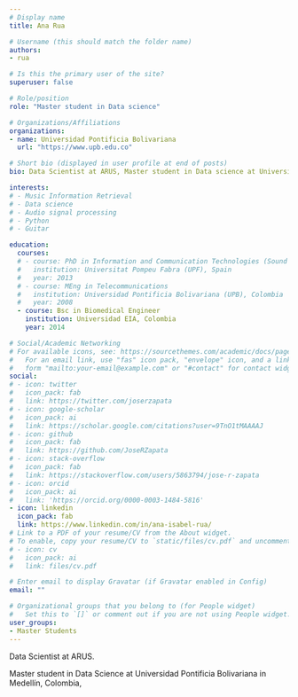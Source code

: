 ```yaml
---
# Display name
title: Ana Rua

# Username (this should match the folder name)
authors:
- rua

# Is this the primary user of the site?
superuser: false

# Role/position
role: "Master student in Data science"

# Organizations/Affiliations
organizations:
- name: Universidad Pontificia Bolivariana
  url: "https://www.upb.edu.co"

# Short bio (displayed in user profile at end of posts)
bio: Data Scientist at ARUS, Master student in Data science at Universidad Pontificia Bolivariana in Medellín.

interests:
# - Music Information Retrieval
# - Data science
# - Audio signal processing
# - Python
# - Guitar

education:
  courses:
  # - course: PhD in Information and Communication Technologies (Sound and Music Computing)
  #   institution: Universitat Pompeu Fabra (UPF), Spain 
  #   year: 2013
  # - course: MEng in Telecommunications
  #   institution: Universidad Pontificia Bolivariana (UPB), Colombia
  #   year: 2008
  - course: Bsc in Biomedical Engineer
    institution: Universidad EIA, Colombia
    year: 2014

# Social/Academic Networking
# For available icons, see: https://sourcethemes.com/academic/docs/page-builder/#icons
#   For an email link, use "fas" icon pack, "envelope" icon, and a link in the
#   form "mailto:your-email@example.com" or "#contact" for contact widget.
social:
# - icon: twitter
#   icon_pack: fab
#   link: https://twitter.com/joserzapata
# - icon: google-scholar
#   icon_pack: ai
#   link: https://scholar.google.com/citations?user=9TnO1tMAAAAJ
# - icon: github
#   icon_pack: fab
#   link: https://github.com/JoseRZapata
# - icon: stack-overflow
#   icon_pack: fab
#   link: https://stackoverflow.com/users/5863794/jose-r-zapata
# - icon: orcid
#   icon_pack: ai
#   link: 'https://orcid.org/0000-0003-1484-5816'
- icon: linkedin
  icon_pack: fab
  link: https://www.linkedin.com/in/ana-isabel-rua/
# Link to a PDF of your resume/CV from the About widget.
# To enable, copy your resume/CV to `static/files/cv.pdf` and uncomment the lines below.
# - icon: cv
#   icon_pack: ai
#   link: files/cv.pdf

# Enter email to display Gravatar (if Gravatar enabled in Config)
email: ""

# Organizational groups that you belong to (for People widget)
#   Set this to `[]` or comment out if you are not using People widget.
user_groups:
- Master Students
---
```

Data Scientist at ARUS.

Master student in Data Science at Universidad Pontificia Bolivariana in Medellín, Colombia,


